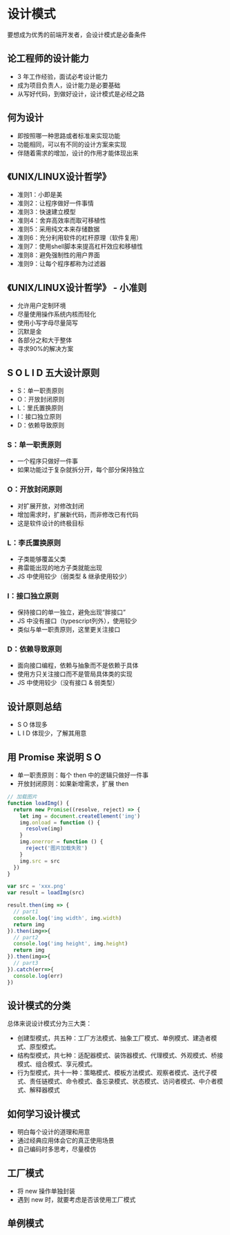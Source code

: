 # 设计模式
要想成为优秀的前端开发者，会设计模式是必备条件

## 论工程师的设计能力
- 3 年工作经验，面试必考设计能力
- 成为项目负责人，设计能力是必要基础
- 从写好代码，到做好设计，设计模式是必经之路

## 何为设计
- 即按照哪一种思路或者标准来实现功能
- 功能相同，可以有不同的设计方案来实现
- 伴随着需求的增加，设计的作用才能体现出来

## 《UNIX/LINUX设计哲学》
- 准则1：小即是美
- 准则2：让程序做好一件事情
- 准则3：快速建立模型
- 准则4：舍弃高效率而取可移植性
- 准则5：采用纯文本来存储数据
- 准则6：充分利用软件的杠杆原理（软件复用）
- 准则7：使用shell脚本来提高杠杆效应和移植性
- 准则8：避免强制性的用户界面
- 准则9：让每个程序都称为过滤器

## 《UNIX/LINUX设计哲学》 - 小准则
- 允许用户定制环境
- 尽量使用操作系统内核而轻化
- 使用小写字母尽量简写
- 沉默是金
- 各部分之和大于整体
- 寻求90%的解决方案

## S O L I D 五大设计原则
- S：单一职责原则
- O：开放封闭原则
- L：里氏置换原则
- I：接口独立原则
- D：依赖导致原则

### S：单一职责原则
- 一个程序只做好一件事
- 如果功能过于复杂就拆分开，每个部分保持独立

### O：开放封闭原则
- 对扩展开放，对修改封闭
- 增加需求时，扩展新代码，而非修改已有代码
- 这是软件设计的终极目标

### L：李氏置换原则
- 子类能够覆盖父类
- 弗雷能出现的地方子类就能出现
- JS 中使用较少（弱类型 & 继承使用较少）

### I：接口独立原则
- 保持接口的单一独立，避免出现“胖接口”
- JS 中没有接口（typescript列外），使用较少
- 类似与单一职责原则，这里更关注接口

### D：依赖导致原则
- 面向接口编程，依赖与抽象而不是依赖于具体
- 使用方只关注接口而不是管局具体类的实现
- JS 中使用较少（没有接口 & 弱类型）

## 设计原则总结
- S O 体现多
- L I D 体现少，了解其用意

## 用 Promise 来说明 S O
- 单一职责原则：每个 then 中的逻辑只做好一件事
- 开放封闭原则：如果新增需求，扩展 then

```js
// 加载图片
function loadImg() {
  return new Promise((resolve, reject) => {
    let img = document.createElement('img')
    img.onload = function () {
      resolve(img)
    }
    img.onerror = function () {
      reject('图片加载失败')
    }
    img.src = src
  })
}

var src = 'xxx.png'
var result = loadImg(src)

result.then(img => {
  // part1
  console.log('img width', img.width)
  return img
}).then(img=>{
  // part2
  console.log('img height', img.height)
  return img
}).then(img=>{
  // part3
}).catch(err=>{
  console.log(err)
})
```

## 设计模式的分类
总体来说设计模式分为三大类：
- 创建型模式，共五种：工厂方法模式、抽象工厂模式、单例模式、建造者模式、原型模式。
- 结构型模式，共七种：适配器模式、装饰器模式、代理模式、外观模式、桥接模式、组合模式、享元模式。
- 行为型模式，共十一种：策略模式、模板方法模式、观察者模式、迭代子模式、责任链模式、命令模式、备忘录模式、状态模式、访问者模式、中介者模式、解释器模式

## 如何学习设计模式
- 明白每个设计的道理和用意
- 通过经典应用体会它的真正使用场景
- 自己编码时多思考，尽量模仿

## 工厂模式
- 将 new 操作单独封装
- 遇到 new 时，就要考虑是否该使用工厂模式

## 单例模式
